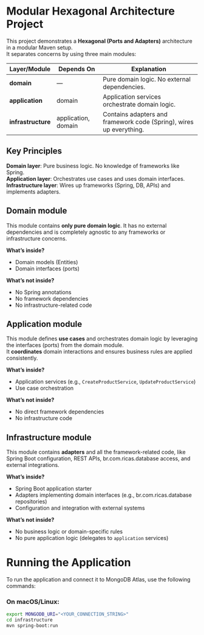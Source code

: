 # Modular Hexagonal Architecture Project

This project demonstrates a **Hexagonal (Ports and Adapters)** architecture in a modular Maven setup.  
It separates concerns by using three main modules:

| **Layer/Module**   | **Depends On**        | **Explanation**                                                            |
|---------------------|-----------------------|----------------------------------------------------------------------------|
| **domain**         | —                     | Pure domain logic. No external dependencies.                               |
| **application**    | domain                | Application services orchestrate domain logic.                              |
| **infrastructure** | application, domain   | Contains adapters and framework code (Spring), wires up everything.        |

## Key Principles

 **Domain layer**: Pure business logic. No knowledge of frameworks like Spring.  
 **Application layer**: Orchestrates use cases and uses domain interfaces.  
 **Infrastructure layer**: Wires up frameworks (Spring, DB, APIs) and implements adapters.

## Domain module

This module contains **only pure domain logic**. It has no external dependencies and is completely agnostic to any frameworks or infrastructure concerns.

**What’s inside?**
- Domain models (Entities)
- Domain interfaces (ports)

**What’s not inside?**
- No Spring annotations
- No framework dependencies
- No infrastructure-related code

## Application module

This module defines **use cases** and orchestrates domain logic by leveraging the interfaces (ports) from the domain module.  
It **coordinates** domain interactions and ensures business rules are applied consistently.

**What’s inside?**
- Application services (e.g., `CreateProductService`, `UpdateProductService`)
- Use case orchestration

**What’s not inside?**
- No direct framework dependencies
- No infrastructure code

## Infrastructure module

This module contains **adapters** and all the framework-related code, like Spring Boot configuration, REST APIs, br.com.ricas.database access, and external integrations.

**What’s inside?**
- Spring Boot application starter
- Adapters implementing domain interfaces (e.g., br.com.ricas.database repositories)
- Configuration and integration with external systems

**What’s not inside?**
- No business logic or domain-specific rules
- No pure application logic (delegates to `application` services)

 
# Running the Application

To run the application and connect it to MongoDB Atlas, use the following commands:

### On macOS/Linux:

```bash
export MONGODB_URI="<YOUR_CONNECTION_STRING>"
cd infrastructure
mvn spring-boot:run